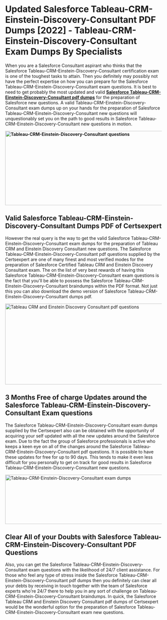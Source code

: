 <h1><strong>Updated Salesforce Tableau-CRM-Einstein-Discovery-Consultant PDF Dumps [2022] - Tableau-CRM-Einstein-Discovery-Consultant Exam Dumps By Specialists&nbsp;</strong></h1>
<p><span style="font-weight: 400;">When you are a Salesforce Consultant aspirant who thinks that the Salesforce Tableau-CRM-Einstein-Discovery-Consultant certification exam is one of the toughest tasks to attain. Then you definitely may possibly not have the perfect expertise on how you can prepare for the Salesforce Tableau-CRM-Einstein-Discovery-Consultant exam questions. It is best to need to get probably the most updated and valid <strong><a href="https://www.certsexpert.com/Tableau-CRM-Einstein-Discovery-Consultant-pdf-questions.html">Salesforce Tableau-CRM-Einstein-Discovery-Consultant pdf dumps</a></strong> for the preparation of Salesforce new questions. A valid  Tableau-CRM-Einstein-Discovery-Consultant exam dumps up on your hands for the preparation of Salesforce Tableau-CRM-Einstein-Discovery-Consultant new questions will unquestionably set you on the path to good results in Salesforce Tableau-CRM-Einstein-Discovery-Consultant new questions in motion.</span></p>
<p><span style="font-weight: 400;"><strong><img style="display: block; margin-left: auto; margin-right: auto;" src="https://i.ibb.co/QXh983F/73475278-2429792180625311-4586132736837681152-n.jpg" alt="Tableau-CRM-Einstein-Discovery-Consultant questions" width="632" height="238" /></strong></span></p>
<h2><strong>Valid Salesforce Tableau-CRM-Einstein-Discovery-Consultant Dumps PDF of Certsexpert</strong></h2>
<p><span style="font-weight: 400;">However the real query is the way to get the valid Salesforce Tableau-CRM-Einstein-Discovery-Consultant exam dumps for the preparation of Tableau CRM and Einstein Discovery Consultant new questions. The Salesforce Tableau-CRM-Einstein-Discovery-Consultant pdf questions supplied by the Certsexpert are one of many finest and most verified modes for the preparation of Salesforce Certified Tableau CRM and Einstein Discovery Consultant exam. The on the list of very best rewards of having this Salesforce Tableau-CRM-Einstein-Discovery-Consultant exam questions is the fact that you'll be able to possess the Salesforce Tableau-CRM-Einstein-Discovery-Consultant braindumps within the PDF format. Not just this you can also download the demo version of Salesforce Tableau-CRM-Einstein-Discovery-Consultant dumps pdf.</span></p>
<p><span style="font-weight: 400;"><img style="display: block; margin-left: auto; margin-right: auto;" src="https://i.ibb.co/Jd8hN2L/76714008-3182067705200142-8735104740007870464-n.jpg" alt="Tableau CRM and Einstein Discovery Consultant pdf questions" width="701" height="259" /></span></p>
<h2><strong>3 Months Free of charge Updates around the Salesforce Tableau-CRM-Einstein-Discovery-Consultant Exam questions</strong></h2>
<p><span style="font-weight: 400;">The Salesforce Tableau-CRM-Einstein-Discovery-Consultant exam dumps supplied by the Certsexpert also can be obtained with the opportunity of acquiring your self updated with all the new updates around the Salesforce exam. Due to the fact the group of Salesforce professionals is active who keeps a keen eye on all of the changes around the Salesforce Tableau-CRM-Einstein-Discovery-Consultant pdf questions. It is possible to have these updates for free for up to 90 days. This tends to make it even less difficult for you personally to get on track for good results in Salesforce Tableau-CRM-Einstein-Discovery-Consultant new questions.</span></p>
<p><span style="font-weight: 400;"><a href="https://www.certsexpert.com/Tableau-CRM-Einstein-Discovery-Consultant-pdf-questions.html"><img style="display: block; margin-left: auto; margin-right: auto;" src="https://i.ibb.co/TMnKrkJ/75398236-424489711531572-5064688549987614720-n.jpg" alt="Tableau-CRM-Einstein-Discovery-Consultant exam dumps" width="714" height="158" /></a></span></p>
<h2><strong>Clear All of your Doubts with Salesforce Tableau-CRM-Einstein-Discovery-Consultant PDF Questions</strong></h2>
<p>Also, you can get the Salesforce Tableau-CRM-Einstein-Discovery-Consultant exam questions with the likelihood of 24/7 client assistance. For those who feel any type of stress inside the Salesforce Tableau-CRM-Einstein-Discovery-Consultant pdf dumps then you definitely can clear all your debts by receiving in touch together with the team of Salesforce experts who're 24/7 there to help you in any sort of challenge on  Tableau-CRM-Einstein-Discovery-Consultant braindumps. In quick, the Salesforce Tableau CRM and Einstein Discovery Consultant pdf dumps of Certsexpert would be the wonderful option for the preparation of Salesforce Tableau-CRM-Einstein-Discovery-Consultant exam new questions.</p>
